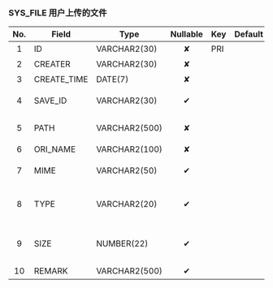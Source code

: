 ### SYS_FILE   用户上传的文件 
| No.  | Field  | Type  | Nullable  | Key | Default | Remarks |
| :------------: | ------------ | ------------ | :------------: | ------------ | ------------ | ------------ |
| 1 | ID |  VARCHAR2(30) | ✘  | PRI  |   | 主键id  |
| 2 | CREATER |  VARCHAR2(30) | ✘  |   |   | 创建人  |
| 3 | CREATE_TIME |  DATE(7) | ✘  |   |   | 创建时间  |
| 4 | SAVE_ID |  VARCHAR2(30) | ✔  |   |   | 预留其它表主键  |
| 5 | PATH |  VARCHAR2(500) | ✘  |   |   | 文件存储地址  |
| 6 | ORI_NAME |  VARCHAR2(100) | ✘  |   |   | 文件原名  |
| 7 | MIME |  VARCHAR2(50) | ✔  |   |   | MIME类型  |
| 8 | TYPE |  VARCHAR2(20) | ✔  |   |   | 文件类型（文件后缀）  |
| 9 | SIZE |  NUMBER(22) | ✔  |   |   | 文件大小（单位B字节)  |
| 10 | REMARK |  VARCHAR2(500) | ✔  |   |   | 备注  |


